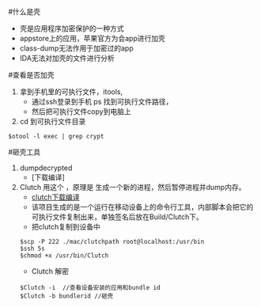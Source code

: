 #什么是壳
- 壳是应用程序加密保护的一种方式
- appstore上的应用，苹果官方为会app进行加壳
- class-dump无法作用于加密过的app
- IDA无法对加壳的文件进行分析

#查看是否加壳
1. 拿到手机里的可执行文件，itools, 
    - 通过ssh登录到手机 ps  找到可执行文件路径，
    - 然后把可执行文件copy到电脑上
2. cd 到可执行文件目录
```
$otool -l exec | grep crypt
```

#砸壳工具
1. dumpdecrypted
    - [下载编译]
2. Clutch 用这个 ，原理是 生成一个新的进程，然后暂停进程并dump内存。
    - [clutch下载编译](https://github.com/KJCracks/Clutch)
    - 该项目生成的是一个运行在移动设备上的命令行工具，内部脚本会把它的可执行文件复制出来，单独签名后放在Build/Clutch下。
    - 把clutch复制到设备中
    ```
    $scp -P 222 ./mac/clutchpath root@localhost:/usr/bin
    $ssh 5s
    $chmod +x /usr/bin/Clutch
    ```
    - Clutch 解密
    ```
    $Clutch -i  //查看设备安装的应用和bundle id
    $Clutch -b bundlerid //砸壳
    ```